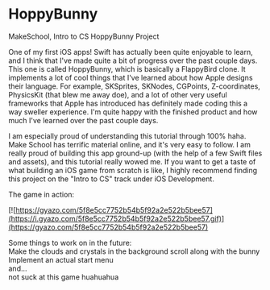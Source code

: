 # HoppyBunny
MakeSchool, Intro to CS HoppyBunny Project

One of my first iOS apps! Swift has actually been quite enjoyable to learn, and I think that I've made quite a bit of progress over the past couple days. This one is called HoppyBunny, which is basically a FlappyBird clone. It implements a lot of cool things that I've learned about how Apple designs their language. For example, SKSprites, SKNodes, CGPoints, Z-coordinates, PhysicsKit (that blew me away doe), and a lot of other very useful frameworks that Apple has introduced has definitely made coding this a way sweller experience. I'm quite happy with the finished product and how much I've learned over the past couple days.  

I am especially proud of understanding this tutorial through 100% haha. Make School has terrific material online, and it's very easy to follow. I am really proud of building this app ground-up (with the help of a few Swift files and assets), and this tutorial really wowed me. If you want to get a taste of what building an iOS game from scratch is like, I highly recommend finding this project on the "Intro to CS" track under iOS Development. 

The game in action:

[![https://gyazo.com/5f8e5cc7752b54b5f92a2e522b5bee57](https://i.gyazo.com/5f8e5cc7752b54b5f92a2e522b5bee57.gif)](https://gyazo.com/5f8e5cc7752b54b5f92a2e522b5bee57)

Some things to work on in the future:  
Make the clouds and crystals in the background scroll along with the bunny  
Implement an actual start menu  
and...  
not suck at this game huahuahua
